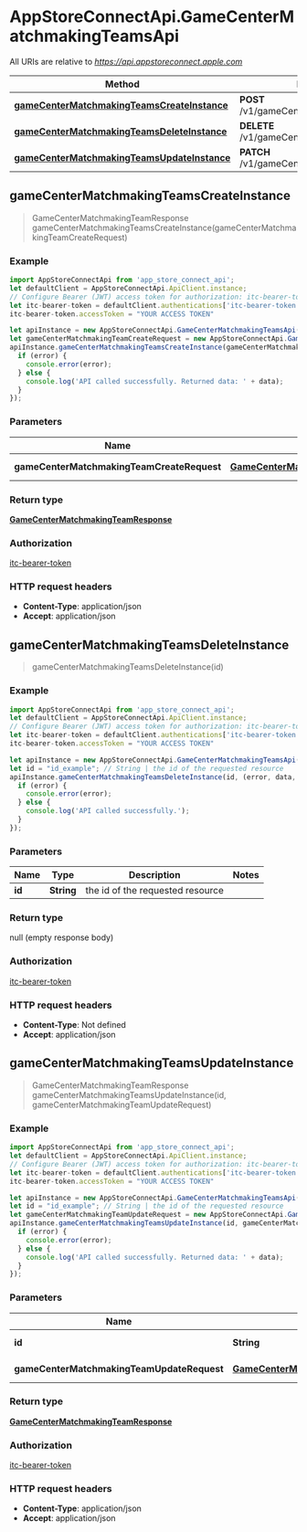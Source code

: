 # AppStoreConnectApi.GameCenterMatchmakingTeamsApi

All URIs are relative to *https://api.appstoreconnect.apple.com*

Method | HTTP request | Description
------------- | ------------- | -------------
[**gameCenterMatchmakingTeamsCreateInstance**](GameCenterMatchmakingTeamsApi.md#gameCenterMatchmakingTeamsCreateInstance) | **POST** /v1/gameCenterMatchmakingTeams | 
[**gameCenterMatchmakingTeamsDeleteInstance**](GameCenterMatchmakingTeamsApi.md#gameCenterMatchmakingTeamsDeleteInstance) | **DELETE** /v1/gameCenterMatchmakingTeams/{id} | 
[**gameCenterMatchmakingTeamsUpdateInstance**](GameCenterMatchmakingTeamsApi.md#gameCenterMatchmakingTeamsUpdateInstance) | **PATCH** /v1/gameCenterMatchmakingTeams/{id} | 



## gameCenterMatchmakingTeamsCreateInstance

> GameCenterMatchmakingTeamResponse gameCenterMatchmakingTeamsCreateInstance(gameCenterMatchmakingTeamCreateRequest)



### Example

```javascript
import AppStoreConnectApi from 'app_store_connect_api';
let defaultClient = AppStoreConnectApi.ApiClient.instance;
// Configure Bearer (JWT) access token for authorization: itc-bearer-token
let itc-bearer-token = defaultClient.authentications['itc-bearer-token'];
itc-bearer-token.accessToken = "YOUR ACCESS TOKEN"

let apiInstance = new AppStoreConnectApi.GameCenterMatchmakingTeamsApi();
let gameCenterMatchmakingTeamCreateRequest = new AppStoreConnectApi.GameCenterMatchmakingTeamCreateRequest(); // GameCenterMatchmakingTeamCreateRequest | GameCenterMatchmakingTeam representation
apiInstance.gameCenterMatchmakingTeamsCreateInstance(gameCenterMatchmakingTeamCreateRequest, (error, data, response) => {
  if (error) {
    console.error(error);
  } else {
    console.log('API called successfully. Returned data: ' + data);
  }
});
```

### Parameters


Name | Type | Description  | Notes
------------- | ------------- | ------------- | -------------
 **gameCenterMatchmakingTeamCreateRequest** | [**GameCenterMatchmakingTeamCreateRequest**](GameCenterMatchmakingTeamCreateRequest.md)| GameCenterMatchmakingTeam representation | 

### Return type

[**GameCenterMatchmakingTeamResponse**](GameCenterMatchmakingTeamResponse.md)

### Authorization

[itc-bearer-token](../README.md#itc-bearer-token)

### HTTP request headers

- **Content-Type**: application/json
- **Accept**: application/json


## gameCenterMatchmakingTeamsDeleteInstance

> gameCenterMatchmakingTeamsDeleteInstance(id)



### Example

```javascript
import AppStoreConnectApi from 'app_store_connect_api';
let defaultClient = AppStoreConnectApi.ApiClient.instance;
// Configure Bearer (JWT) access token for authorization: itc-bearer-token
let itc-bearer-token = defaultClient.authentications['itc-bearer-token'];
itc-bearer-token.accessToken = "YOUR ACCESS TOKEN"

let apiInstance = new AppStoreConnectApi.GameCenterMatchmakingTeamsApi();
let id = "id_example"; // String | the id of the requested resource
apiInstance.gameCenterMatchmakingTeamsDeleteInstance(id, (error, data, response) => {
  if (error) {
    console.error(error);
  } else {
    console.log('API called successfully.');
  }
});
```

### Parameters


Name | Type | Description  | Notes
------------- | ------------- | ------------- | -------------
 **id** | **String**| the id of the requested resource | 

### Return type

null (empty response body)

### Authorization

[itc-bearer-token](../README.md#itc-bearer-token)

### HTTP request headers

- **Content-Type**: Not defined
- **Accept**: application/json


## gameCenterMatchmakingTeamsUpdateInstance

> GameCenterMatchmakingTeamResponse gameCenterMatchmakingTeamsUpdateInstance(id, gameCenterMatchmakingTeamUpdateRequest)



### Example

```javascript
import AppStoreConnectApi from 'app_store_connect_api';
let defaultClient = AppStoreConnectApi.ApiClient.instance;
// Configure Bearer (JWT) access token for authorization: itc-bearer-token
let itc-bearer-token = defaultClient.authentications['itc-bearer-token'];
itc-bearer-token.accessToken = "YOUR ACCESS TOKEN"

let apiInstance = new AppStoreConnectApi.GameCenterMatchmakingTeamsApi();
let id = "id_example"; // String | the id of the requested resource
let gameCenterMatchmakingTeamUpdateRequest = new AppStoreConnectApi.GameCenterMatchmakingTeamUpdateRequest(); // GameCenterMatchmakingTeamUpdateRequest | GameCenterMatchmakingTeam representation
apiInstance.gameCenterMatchmakingTeamsUpdateInstance(id, gameCenterMatchmakingTeamUpdateRequest, (error, data, response) => {
  if (error) {
    console.error(error);
  } else {
    console.log('API called successfully. Returned data: ' + data);
  }
});
```

### Parameters


Name | Type | Description  | Notes
------------- | ------------- | ------------- | -------------
 **id** | **String**| the id of the requested resource | 
 **gameCenterMatchmakingTeamUpdateRequest** | [**GameCenterMatchmakingTeamUpdateRequest**](GameCenterMatchmakingTeamUpdateRequest.md)| GameCenterMatchmakingTeam representation | 

### Return type

[**GameCenterMatchmakingTeamResponse**](GameCenterMatchmakingTeamResponse.md)

### Authorization

[itc-bearer-token](../README.md#itc-bearer-token)

### HTTP request headers

- **Content-Type**: application/json
- **Accept**: application/json

